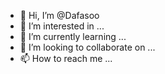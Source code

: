 - 👋 Hi, I’m @Dafasoo
- 👀 I’m interested in ...
- 🌱 I’m currently learning ...
- 💞️ I’m looking to collaborate on ...
- 📫 How to reach me ...

<!---
Dafasoo/Dafasoo is a ✨ special ✨ repository because its `README.md` (this file) appears on your GitHub profile.
You can click the Preview link to take a look at your changes.
--->
